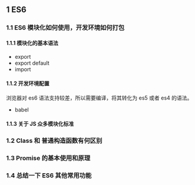 ## 1 ES6

### 1.1 ES6 模块化如何使用，开发环境如何打包

#### 1.1.1 模块化的基本语法

- export
- export default
- import

#### 1.1.2 开发环境配置

浏览器对 es6 语法支持较差，所以需要编译，将其转化为 es5 或者 es4 的语法。

- babel

#### 1.1.3 关于 JS 众多模块化标准

### 1.2 Class 和 普通构造函数有何区别

### 1.3 Promise 的基本使用和原理

### 1.4 总结一下 ES6 其他常用功能